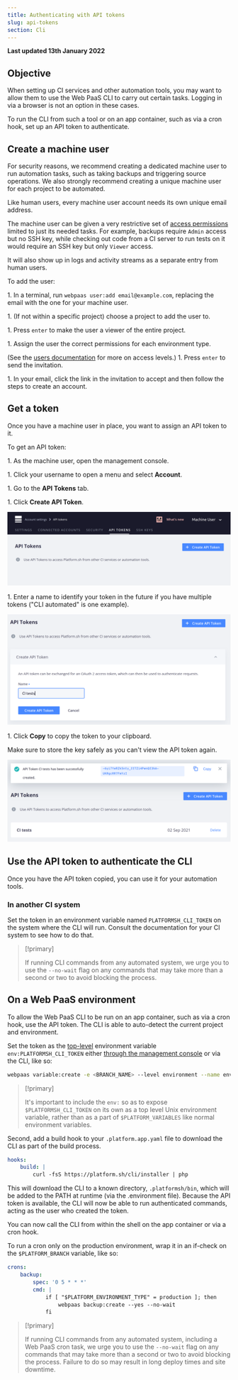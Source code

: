 ```yaml
---
title: Authenticating with API tokens
slug: api-tokens
section: Cli
---
```


**Last updated 13th January 2022**



## Objective  

When setting up CI services and other automation tools,
you may want to allow them to use the Web PaaS CLI to carry out certain tasks.
Logging in via a browser is not an option in these cases.

To run the CLI from such a tool or on an app container, such as via a cron hook, set up an API token to authenticate.

## Create a machine user

For security reasons, we recommend creating a dedicated machine user to run automation tasks,
such as taking backups and triggering source operations.
We also strongly recommend creating a unique machine user for each project to be automated.

Like human users, every machine user account needs its own unique email address.

The machine user can be given a very restrictive set of [access permissions](../../administration-users) limited to just its needed tasks.
For example, backups require `Admin` access but no SSH key,
while checking out code from a CI server to run tests on it would require an SSH key but only `Viewer` access.

It will also show up in logs and activity streams as a separate entry from human users.

To add the user:

1\. In a terminal, run `webpaas user:add email@example.com`, replacing the email with the one for your machine user.

1\. (If not within a specific project) choose a project to add the user to.

1\. Press `enter` to make the user a viewer of the entire project.

1\. Assign the user the correct permissions for each environment type.

   (See the [users documentation](../../administration-users) for more on access levels.)
1\. Press `enter` to send the invitation.

1\. In your email, click the link in the invitation to accept and then follow the steps to create an account.


## Get a token

Once you have a machine user in place, you want to assign an API token to it.

To get an API token:

1\. As the machine user, open the management console.

1\. Click your username to open a menu and select **Account**. 

1\. Go to the **API Tokens** tab.

1\. Click **Create API Token**.


   ![The Create API Token button in the console](images/api-tokens-new.png "0.6")

1\. Enter a name to identify your token in the future if you have multiple tokens ("CLI automated" is one example).


   ![Creating an API token with the name 'CI tests'](images/api-tokens-name.png "0.6")

1\. Click **Copy** to copy the token to your clipboard.

   Make sure to store the key safely as you can't view the API token again.

   ![Viewing the API token after it's created](images/api-tokens-view.png "0.6")

## Use the API token to authenticate the CLI

Once you have the API token copied, you can use it for your automation tools.

### In another CI system

Set the token in an environment variable named `PLATFORMSH_CLI_TOKEN` on the system where the CLI will run.
Consult the documentation for your CI system to see how to do that.

> [!primary]  
> 
> If running CLI commands from any automated system,
> we urge you to use the `--no-wait` flag on any commands that may take more than a second or two to avoid blocking the process.
> 
> 

## On a Web PaaS environment

To allow the Web PaaS CLI to be run on an app container, such as via a cron hook, use the API token.
The CLI is able to auto-detect the current project and environment.

Set the token as the [top-level](../../development-variables#top-level-environment-variables) environment variable `env:PLATFORMSH_CLI_TOKEN`
either [through the management console](../../administration-web/configure-environment#variables) or via the CLI, like so:

```bash
webpaas variable:create -e <BRANCH_NAME> --level environment --name env:PLATFORMSH_CLI_TOKEN --sensitive true --value '<YOUR_API_TOKEN>'
```

> [!primary]  
> 
> It's important to include the `env:` so as to expose `$PLATFORMSH_CLI_TOKEN` on its own as a top level Unix environment variable,
> rather than as a part of `$PLATFORM_VARIABLES` like normal environment variables.
> 
> 

Second, add a build hook to your `.platform.app.yaml` file to download the CLI as part of the build process.

```yaml
hooks:
    build: |
        curl -fsS https://platform.sh/cli/installer | php
```

This will download the CLI to a known directory, `.platformsh/bin`,
which will be added to the PATH at runtime (via the .environment file).
Because the API token is available, the CLI will now be able to run authenticated commands,
acting as the user who created the token.

You can now call the CLI from within the shell on the app container or via a cron hook.

To run a cron only on the production environment, wrap it in an if-check on the `$PLATFORM_BRANCH` variable, like so:

```yaml
crons:
    backup:
        spec: '0 5 * * *'
        cmd: |
            if [ "$PLATFORM_ENVIRONMENT_TYPE" = production ]; then
                webpaas backup:create --yes --no-wait
            fi
```

> [!primary]  
> 
> If running CLI commands from any automated system, including a Web PaaS cron task,
> we urge you to use the `--no-wait` flag on any commands that may take more than a second or two to avoid blocking the process.
> Failure to do so may result in long deploy times and site downtime.
> 
> 
